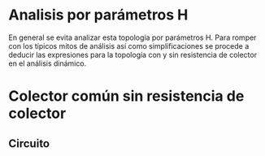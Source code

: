 # Analisis por parámetros H
En general se evita analizar esta topología por parámetros H. Para romper con los típicos mitos de análisis así como simplificaciones se procede a deducir las expresiones para la topología con y sin resistencia de colector en el análisis dinámico.

# Colector común sin resistencia de colector

## Circuito
